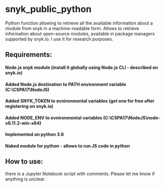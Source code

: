 # snyk_public_python
Python function allowing to retrieve all the available information about a module from snyk in a machine-readable form. Allows to retrieve information about open-source modules, available in package managers supported by snyk.io. I use it for research purposes. 
## Requirements: 
#### Node.js snyk module (install it globally using Node.js CLI - described on snyk.io)
#### Added Node.js destination to PATH environment variable (C:\CSPA17\NodeJS\)
#### Added SNYK_TOKEN to evnironmental variables (get one for free after registering on snyk.io)
#### Added NODE_ENV to evnironmental variables (C:\CSPA17\NodeJS\node-v6.11.2-win-x64)
#### Implemented on python 3.6
#### Naked module for python - allows to run JS code in python

## How to use:
there is a Jupyter Notebook script with comments. Please let me know if anything is unclear. 
